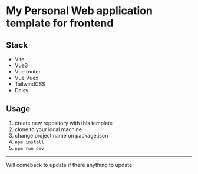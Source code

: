 # My Personal Web application template for frontend

## Stack

- Vite
- Vue3
- Vue router
- Vue Vuex
- TailwindCSS
- Daisy

## Usage

1. create new repository with this template
2. clone to your local machine
3. change project name on package.json
4. `npm install`
5. `npm run dev`

---

Will comeback to update if there anything to update